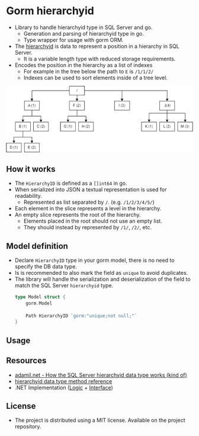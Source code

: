 # Gorm hierarchyid
 - Library to handle hierarchyid type in SQL Server and go.
   - Generation and parsing of hierarchyid type in go.
   - Type wrapper for usage with gorm ORM.
 - The [hierarchyid](https://learn.microsoft.com/en-us/sql/relational-databases/hierarchical-data-sql-server?view=sql-server-ver16) is data to represent a position in a hierarchy in SQL Server.
   - It is a variable length type with reduced storage requirements.
 - Encodes the position in the hierarchy as a list of indexes
   - For example in the tree below the path to `E` is `/1/1/2/`
   - Indexes can be used to sort elements inside of a tree level.
 
<img src="./readme/tree.png" width="600"/>

## How it works
 - The `HierarchyID` is defined as a `[]int64` in go.
 - When serialized into JSON a textual representation is used for readability.
   - Represented as list separated by `/`. (e.g. `/1/2/3/4/5/`)
 - Each element in the slice represents a level in the hierarchy.
 - An empty slice represents the root of the hierarchy.
   - Elements placed in the root should not use an empty list.
   - They should instead by represented by `/1/`, `/2/`, etc.

## Model definition
 - Declare `HierarchyID` type in your gorm model, there is no need to specify the DB data type.
 - Is is recommended to also mark the field as `unique` to avoid duplicates.
 - The library will handle the serialization and deserialization of the field to match the SQL Server `hierarchyid` type.
    ```go
    type Model struct {
        gorm.Model

        Path HierarchyID `gorm:"unique;not null;"`
    }
    ```

## Usage




## Resources
 - [adamil.net - How the SQL Server hierarchyid data type works (kind of)](http://www.adammil.net/blog/v100_how_the_SQL_Server_hierarchyid_data_type_works_kind_of_.html)
 - [hierarchyid data type method reference](https://learn.microsoft.com/en-us/sql/t-sql/data-types/hierarchyid-data-type-method-reference?view=sql-server-ver16&redirectedfrom=MSDN)
  - .NET Implementation ([Logic](https://github.com/dotMorten/Microsoft.SqlServer.Types/tree/main/src/Microsoft.SqlServer.Types/SqlHierarchy) + [Interface](https://github.com/dotMorten/Microsoft.SqlServer.Types/blob/main/src/Microsoft.SqlServer.Types/SqlHierarchyId.cs))

## License
 - The project is distributed using a MIT license. Available on the project repository.
